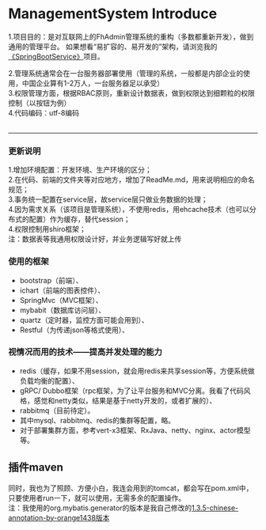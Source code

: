 ﻿# ManagementSystem Introduce
1.项目目的：是对互联网上的FhAdmin管理系统的重构（多数都重新开发），做到通用的管理平台。
如果想看“易扩容的、易开发的”架构，请浏览我的<a target=_blank href="https://github.com/orange1438/SpringBootService">《SpringBootService》</a>项目。<br>

2.管理系统通常会在一台服务器部署使用（管理的系统，一般都是内部企业的使用，中国企业算有1-2万人，一台服务器足以承受）<br>
3.权限管理方面，根据RBAC原则，重新设计数据表，做到权限达到细颗粒的权限控制（以按钮为例）<br>
4.代码编码：utf-8编码<br><br>
- - - 

### 更新说明
1.增加环境配置：开发环境、生产环境的区分；<br>
2.在代码、前端的文件夹等对应地方，增加了ReadMe.md，用来说明相应的命名规范；<br>
3.事务统一配置在service层，故service层只做业务数据的处理；<br>
4.因为需求关系（该项目是管理系统），不使用redis，用ehcache技术（也可以分布式的配置）作为缓存，替代session；<br>
4.权限控制用shiro框架；<br>
注：数据表等我通用权限设计好，并业务逻辑写好就上传

### 使用的框架
*   bootstrap（前端）、<br>
*   ichart（前端的图表控件）、<br>
*   SpringMvc（MVC框架）、<br>
*   mybabit（数据库访问层）、<br>
*   quartz（定时器，监控方面可能会用到）、<br>
*   Restful（为传递json等格式使用）、<br>

### 视情况而用的技术——提高并发处理的能力
*   redis（缓存，如果不用session，就会用redis来共享session等，方便系统做负载均衡的配置）、<br>
*   gRPC/ Dubbo框架（rpc框架，为了让平台服务和MVC分离。我看了代码风格，感觉和netty类似，结果是基于netty开发的，或者扩展的）、<br>
*   rabbitmq（目前待定）。<br>
*   其中mysql、rabbitmq、redis的集群等配置，略。<br>
*   对于部署集群方面，参考vert-x3框架、RxJava、netty、nginx、actor模型等。<br>

## 插件maven
同时，我也为了照顾、方便小白，我连会用到的tomcat，都会写在pom.xml中，只要使用者run一下，就可以使用，无需多余的配置操作。<br>
注：我使用的org.mybatis.generator的版本是我自己修改的<a target=_blank href="https://github.com/orange1438/mybatis-generator-core-chinese-annotation">1.3.5-chinese-annotation-by-orange1438版本</a><br>
